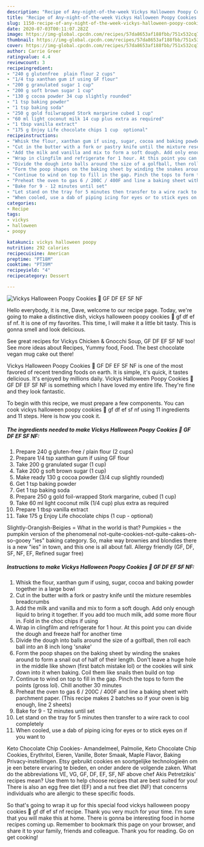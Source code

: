 ```yaml
---
description: "Recipe of Any-night-of-the-week Vickys Halloween Poopy Cookies 💩 GF DF EF SF NF"
title: "Recipe of Any-night-of-the-week Vickys Halloween Poopy Cookies 💩 GF DF EF SF NF"
slug: 1150-recipe-of-any-night-of-the-week-vickys-halloween-poopy-cookies-gf-df-ef-sf-nf
date: 2020-07-03T00:11:07.282Z
image: https://img-global.cpcdn.com/recipes/57da8653af188fbb/751x532cq70/vickys-halloween-poopy-cookies-💩-gf-df-ef-sf-nf-recipe-main-photo.jpg
thumbnail: https://img-global.cpcdn.com/recipes/57da8653af188fbb/751x532cq70/vickys-halloween-poopy-cookies-💩-gf-df-ef-sf-nf-recipe-main-photo.jpg
cover: https://img-global.cpcdn.com/recipes/57da8653af188fbb/751x532cq70/vickys-halloween-poopy-cookies-💩-gf-df-ef-sf-nf-recipe-main-photo.jpg
author: Carrie Greer
ratingvalue: 4.4
reviewcount: 3
recipeingredient:
- "240 g glutenfree  plain flour 2 cups"
- "1/4 tsp xanthan gum if using GF flour"
- "200 g granulated sugar 1 cup"
- "200 g soft brown sugar 1 cup"
- "130 g cocoa powder 34 cup slightly rounded"
- "1 tsp baking powder"
- "1 tsp baking soda"
- "250 g gold foilwrapped Stork margarine cubed 1 cup"
- "60 ml light coconut milk 14 cup plus extra as required"
- "1 tbsp vanilla extract"
- "175 g Enjoy Life chocolate chips 1 cup  optional"
recipeinstructions:
- "Whisk the flour, xanthan gum if using, sugar, cocoa and baking powder together in a large bowl"
- "Cut in the butter with a fork or pastry knife until the mixture resembles breadcrumbs"
- "Add the milk and vanilla and mix to form a soft dough. Add only enough liquid to bring it together. If you add too much milk, add some more flour in. Fold in the choc chips if using"
- "Wrap in clingfilm and refrigerate for 1 hour. At this point you can divide the dough and freeze half for another time"
- "Divide the dough into balls around the size of a golfball, then roll each ball into an 8 inch long &#39;snake&#39;"
- "Form the poop shapes on the baking sheet by winding the snakes around to form a snail out of half of their length. Don&#39;t leave a huge hole in the middle like shown (first batch mistake lol) or the cookies will sink down into it when baking. Coil them like snails then build on top"
- "Continue to wind on top to fill in the gap. Pinch the tops to form the points (gross lol). Chill another 30 minutes"
- "Preheat the oven to gas 6 / 200C / 400F and line a baking sheet with parchment paper. (This recipe makes 2 batches so if your oven is big enough, line 2 sheets)"
- "Bake for 9 - 12 minutes until set"
- "Let stand on the tray for 5 minutes then transfer to a wire rack to cool completely"
- "When cooled, use a dab of piping icing for eyes or to stick eyes on if you want to"
categories:
- Recipe
tags:
- vickys
- halloween
- poopy

katakunci: vickys halloween poopy 
nutrition: 292 calories
recipecuisine: American
preptime: "PT18M"
cooktime: "PT39M"
recipeyield: "4"
recipecategory: Dessert

---
```



![Vickys Halloween Poopy Cookies 💩 GF DF EF SF NF](https://img-global.cpcdn.com/recipes/57da8653af188fbb/751x532cq70/vickys-halloween-poopy-cookies-💩-gf-df-ef-sf-nf-recipe-main-photo.jpg)

Hello everybody, it is me, Dave, welcome to our recipe page. Today, we're going to make a distinctive dish, vickys halloween poopy cookies 💩 gf df ef sf nf. It is one of my favorites. This time, I will make it a little bit tasty. This is gonna smell and look delicious.

See great recipes for Vickys Chicken &amp; Gnocchi Soup, GF DF EF SF NF too! See more ideas about Recipes, Yummy food, Food. The best chocolate vegan mug cake out there!

Vickys Halloween Poopy Cookies 💩 GF DF EF SF NF is one of the most favored of recent trending foods on earth. It is simple, it's quick, it tastes delicious. It's enjoyed by millions daily. Vickys Halloween Poopy Cookies 💩 GF DF EF SF NF is something which I have loved my entire life. They're fine and they look fantastic.


To begin with this recipe, we must prepare a few components. You can cook vickys halloween poopy cookies 💩 gf df ef sf nf using 11 ingredients and 11 steps. Here is how you cook it.

<!--inarticleads1-->

##### The ingredients needed to make Vickys Halloween Poopy Cookies 💩 GF DF EF SF NF:

1. Prepare 240 g gluten-free / plain flour (2 cups)
1. Prepare 1/4 tsp xanthan gum if using GF flour
1. Take 200 g granulated sugar (1 cup)
1. Take 200 g soft brown sugar (1 cup)
1. Make ready 130 g cocoa powder (3/4 cup slightly rounded)
1. Get 1 tsp baking powder
1. Get 1 tsp baking soda
1. Prepare 250 g gold foil-wrapped Stork margarine, cubed (1 cup)
1. Take 60 ml light coconut milk (1/4 cup) plus extra as required
1. Prepare 1 tbsp vanilla extract
1. Take 175 g Enjoy Life chocolate chips (1 cup - optional)


Slightly-Orangish-Beigies = What in the world is that? Pumpkies = the pumpkin version of the phenomenal not-quite-cookies-not-quite-cakes-oh-so-gooey &#34;ies&#34; baking category. So, make way brownies and blondies there is a new &#34;ies&#34; in town, and this one is all about fall. Allergy friendly (GF, DF, SF, NF, EF, Refined sugar free) 

<!--inarticleads2-->

##### Instructions to make Vickys Halloween Poopy Cookies 💩 GF DF EF SF NF:

1. Whisk the flour, xanthan gum if using, sugar, cocoa and baking powder together in a large bowl
1. Cut in the butter with a fork or pastry knife until the mixture resembles breadcrumbs
1. Add the milk and vanilla and mix to form a soft dough. Add only enough liquid to bring it together. If you add too much milk, add some more flour in. Fold in the choc chips if using
1. Wrap in clingfilm and refrigerate for 1 hour. At this point you can divide the dough and freeze half for another time
1. Divide the dough into balls around the size of a golfball, then roll each ball into an 8 inch long &#39;snake&#39;
1. Form the poop shapes on the baking sheet by winding the snakes around to form a snail out of half of their length. Don&#39;t leave a huge hole in the middle like shown (first batch mistake lol) or the cookies will sink down into it when baking. Coil them like snails then build on top
1. Continue to wind on top to fill in the gap. Pinch the tops to form the points (gross lol). Chill another 30 minutes
1. Preheat the oven to gas 6 / 200C / 400F and line a baking sheet with parchment paper. (This recipe makes 2 batches so if your oven is big enough, line 2 sheets)
1. Bake for 9 - 12 minutes until set
1. Let stand on the tray for 5 minutes then transfer to a wire rack to cool completely
1. When cooled, use a dab of piping icing for eyes or to stick eyes on if you want to


Keto Chocolate Chip Cookies- Amandelmeel, Palmolie, Keto Chocolate Chip Cookies, Erythritol, Eieren, Vanille, Boter Smaak, Maple Flavor, Baking Privacy-instellingen. Etsy gebruikt cookies en soortgelijke technologieën om je een betere ervaring te bieden, en onder andere de volgende zaken. What do the abbreviations VE, VG, GF, DF, EF, SF, NF above chef Akis Petretzikis&#39; recipes mean? Use them to help choose recipes that are best suited for you! There is also an egg free diet (EF) and a nut free diet (NF) that concerns individuals who are allergic to these specific foods. 

So that's going to wrap it up for this special food vickys halloween poopy cookies 💩 gf df ef sf nf recipe. Thank you very much for your time. I'm sure that you will make this at home. There is gonna be interesting food in home recipes coming up. Remember to bookmark this page on your browser, and share it to your family, friends and colleague. Thank you for reading. Go on get cooking!
